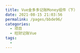 ```yaml
---
title: Vue金多多记账Money组件（下）
date: 2021-08-15 21:03:56
permalink: /pages/bbde96/
categories:
  - 项目
  - 旺财记账Vue
tags:
  - 
---
```

